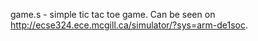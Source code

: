 game.s - simple tic tac toe game. Can be seen on http://ecse324.ece.mcgill.ca/simulator/?sys=arm-de1soc.
